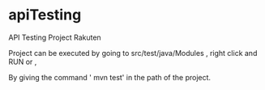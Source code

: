 # apiTesting
API Testing Project Rakuten

Project can be executed by going to src/test/java/Modules , right click and RUN or ,

By giving the command ' mvn test' in the path of the project.
